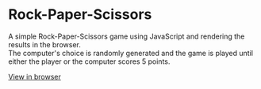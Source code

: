 # Rock-Paper-Scissors
A simple Rock-Paper-Scissors game using JavaScript and rendering the results in the browser.  
The computer's choice is randomly generated and the game is played until either the player or the computer scores 5 points.

[View in browser](https://bunnythelifeguard.github.io/RPS/)
